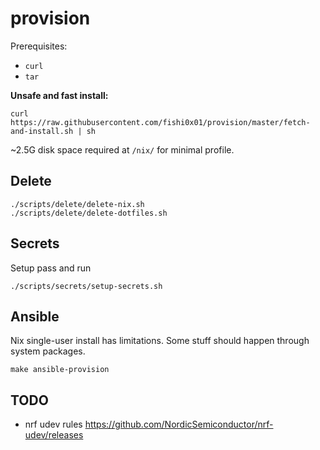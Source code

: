 # provision

Prerequisites:

* `curl`
* `tar`

**Unsafe and fast install:**

```
curl https://raw.githubusercontent.com/fishi0x01/provision/master/fetch-and-install.sh | sh
```

~2.5G disk space required at `/nix/` for minimal profile.

## Delete

```
./scripts/delete/delete-nix.sh
./scripts/delete/delete-dotfiles.sh
```

## Secrets

Setup pass and run

```
./scripts/secrets/setup-secrets.sh
```

## Ansible

Nix single-user install has limitations. Some stuff should happen through system packages.

```
make ansible-provision
```

## TODO

- nrf udev rules https://github.com/NordicSemiconductor/nrf-udev/releases

